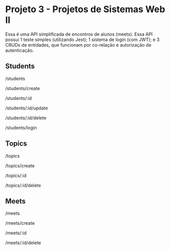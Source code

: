 # Projeto 3 - Projetos de Sistemas Web II

Essa é uma API simplificada de encontros de alunos (meets). Essa API possui 1 teste simples (utilizando Jest); 1 sistema de login (com JWT); e 3 CRUDs de entidades, que funcionam por co-relação e autorização de autenticação.

## Students

/students

/students/create

/students/:id

/students/:id/update

/students/:id/delete

/students/login

## Topics

/topics

/topics/create

/topics/:id

/topics/:id/delete

## Meets

/meets

/meets/create

/meets/:id

/meets/:id/delete
